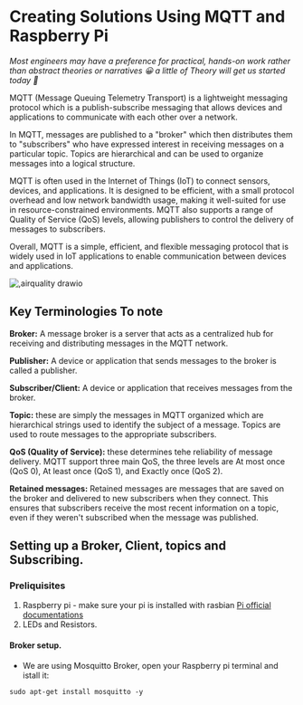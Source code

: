 # Creating Solutions Using MQTT and Raspberry Pi
*Most engineers may have a preference for practical, hands-on work rather than abstract theories or narratives :grinning: a little of Theory will get us started today :rofl:* 

MQTT (Message Queuing Telemetry Transport) is a lightweight messaging protocol which is a publish-subscribe messaging that allows devices and applications to communicate with each other over a network.

In MQTT, messages are published to a "broker" which then distributes them to "subscribers" who have expressed interest in receiving messages on a particular topic. Topics are hierarchical and can be used to organize messages into a logical structure.

MQTT is often used in the Internet of Things (IoT) to connect sensors, devices, and applications. It is designed to be efficient, with a small protocol overhead and low network bandwidth usage, making it well-suited for use in resource-constrained environments. MQTT also supports a range of Quality of Service (QoS) levels, allowing publishers to control the delivery of messages to subscribers.

Overall, MQTT is a simple, efficient, and flexible messaging protocol that is widely used in IoT applications to enable communication between devices and applications.

![,airquality drawio](https://user-images.githubusercontent.com/55284959/220055520-6346bd51-a800-4319-b4ae-96e9ef0749fd.png)

## Key Terminologies To note

**Broker:** A message broker is a server that acts as a centralized hub for receiving and distributing messages in the MQTT network.

**Publisher:** A device or application that sends messages to the broker is called a publisher.

**Subscriber/Client:** A device or application that receives messages from the broker.

**Topic:** these are simply the messages in MQTT organized which are hierarchical strings used to identify the subject of a message. Topics are used to route messages to the appropriate subscribers.

**QoS (Quality of Service):** these determines tehe reliability of message delivery. MQTT support three main QoS, the three levels are At most once (QoS 0), At least once (QoS 1), and Exactly once (QoS 2).

**Retained messages:** Retained messages are messages that are saved on the broker and delivered to new subscribers when they connect. This ensures that subscribers receive the most recent information on a topic, even if they weren't subscribed when the message was published.

## Setting up a Broker, Client, topics and Subscribing.
### Preliquisites 
1. Raspberry pi -  make sure your pi is installed with rasbian  [Pi official documentations](https://www.raspberrypi.com/documentation/)
2. LEDs and Resistors.

#### Broker setup.
- We are using Mosquitto Broker, open your Raspberry pi terminal and istall it:

```
sudo apt-get install mosquitto -y
```